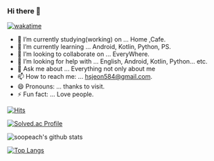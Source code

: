 ### Hi there 👋

<!--
**soopeach/soopeach** is a ✨ _special_ ✨ repository because its `README.md` (this file) appears on your GitHub profile.

Here are some ideas to get you started:
-->

[![wakatime](https://wakatime.com/badge/user/5c3495b1-2ba6-48d4-b188-2e5bd8f38f60.svg)](https://wakatime.com/@5c3495b1-2ba6-48d4-b188-2e5bd8f38f60)

- 🔭 I’m currently studying(working) on ... Home ,Cafe.      
- 🌱 I’m currently learning ... Android, Kotlin, Python, PS. 
- 👯 I’m looking to collaborate on ... EveryWhere. 
- 🤔 I’m looking for help with ... English, Android, Kotlin, Python... etc.  
- 💬 Ask me about ... Everything not only about me 
- 📫 How to reach me: ... hsjeon584@gmail.com. 
- 😄 Pronouns: ... thanks to visit. 
- ⚡ Fun fact: ... Love people. 



[![Hits](https://hits.seeyoufarm.com/api/count/incr/badge.svg?url=https%3A%2F%2Fgithub.com%2Fsoopeach&count_bg=%2379C83D&title_bg=%23555555&icon=&icon_color=%23E7E7E7&title=hits&edge_flat=false)](https://hits.seeyoufarm.com)


[![Solved.ac Profile](http://mazassumnida.wtf/api/v2/generate_badge?boj=hsjeon01)](https://solved.ac/hsjeon01/)

![soopeach's github stats](https://github-readme-stats.vercel.app/api?username=soopeach&show_icons=true)

[![Top Langs](https://github-readme-stats.vercel.app/api/top-langs/?username=soopeach&exclude_repo=BE2,BE3,Dinosaur-Adventure)](https://github.com/anuraghazra/github-readme-stats)
